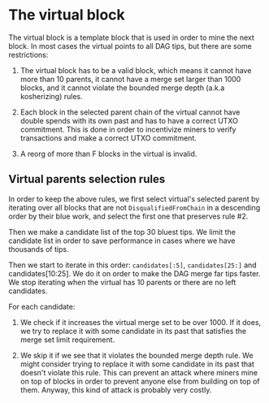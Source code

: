 # The virtual block

The virtual block is a template block that is used in order to mine the next block. In most cases the virtual points to
all DAG tips, but there are some restrictions:

1. The virtual block has to be a valid block, which means it cannot have more than 10 parents, it cannot have a merge
   set larger than 1000 blocks, and it cannot violate the bounded merge depth (a.k.a kosherizing) rules.

2. Each block in the selected parent chain of the virtual cannot have double spends with its own past and has to have a
   correct UTXO commitment. This is done in order to incentivize miners to verify transactions and make a correct UTXO
   commitment.

3. A reorg of more than F blocks in the virtual is invalid.

## Virtual parents selection rules

In order to keep the above rules, we first select virtual's selected parent by iterating over all blocks that are not
`DisqualifiedFromChain` in a descending order by their blue work, and select the first one that preserves rule #2.

Then we make a candidate list of the top 30 bluest tips. We limit the candidate list in order to save performance in
cases where we have thousands of tips.

Then we start to iterate in this order: `candidates[:5]`, `candidates[25:]` and candidates[10:25]. We do it on order to
make the DAG merge far tips faster. We stop iterating when the virtual has 10 parents or there are no left candidates.

For each candidate:

1. We check if it increases the virtual merge set to be over 1000. If it does, we try to replace it with some candidate
   in its past that satisfies the merge set limit requirement.

2. We skip it if we see that it violates the bounded merge depth rule. We might consider trying to replace it with some
   candidate in its past that doesn't violate this rule. This can prevent an attack where miners mine on top of blocks
   in order to prevent anyone else from building on top of them. Anyway, this kind of attack is probably very costly.